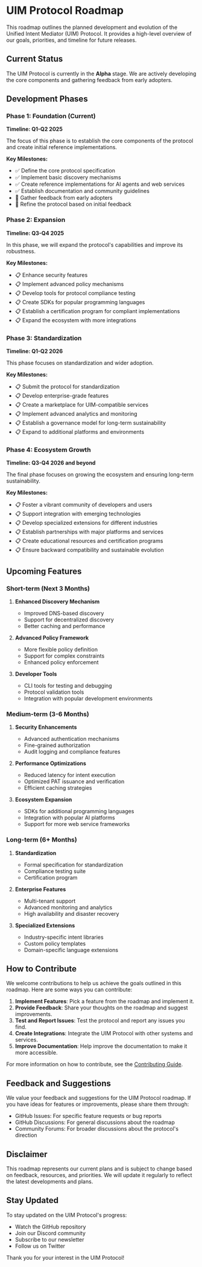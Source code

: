 # UIM Protocol Roadmap

This roadmap outlines the planned development and evolution of the Unified Intent Mediator (UIM) Protocol. It provides a high-level overview of our goals, priorities, and timeline for future releases.

## Current Status

The UIM Protocol is currently in the **Alpha** stage. We are actively developing the core components and gathering feedback from early adopters.

## Development Phases

### Phase 1: Foundation (Current)

**Timeline: Q1-Q2 2025**

The focus of this phase is to establish the core components of the protocol and create initial reference implementations.

**Key Milestones:**
- ✅ Define the core protocol specification
- ✅ Implement basic discovery mechanisms
- ✅ Create reference implementations for AI agents and web services
- ✅ Establish documentation and community guidelines
- 🔄 Gather feedback from early adopters
- 🔄 Refine the protocol based on initial feedback

### Phase 2: Expansion

**Timeline: Q3-Q4 2025**

In this phase, we will expand the protocol's capabilities and improve its robustness.

**Key Milestones:**
- 📋 Enhance security features
- 📋 Implement advanced policy mechanisms
- 📋 Develop tools for protocol compliance testing
- 📋 Create SDKs for popular programming languages
- 📋 Establish a certification program for compliant implementations
- 📋 Expand the ecosystem with more integrations

### Phase 3: Standardization

**Timeline: Q1-Q2 2026**

This phase focuses on standardization and wider adoption.

**Key Milestones:**
- 📋 Submit the protocol for standardization
- 📋 Develop enterprise-grade features
- 📋 Create a marketplace for UIM-compatible services
- 📋 Implement advanced analytics and monitoring
- 📋 Establish a governance model for long-term sustainability
- 📋 Expand to additional platforms and environments

### Phase 4: Ecosystem Growth

**Timeline: Q3-Q4 2026 and beyond**

The final phase focuses on growing the ecosystem and ensuring long-term sustainability.

**Key Milestones:**
- 📋 Foster a vibrant community of developers and users
- 📋 Support integration with emerging technologies
- 📋 Develop specialized extensions for different industries
- 📋 Establish partnerships with major platforms and services
- 📋 Create educational resources and certification programs
- 📋 Ensure backward compatibility and sustainable evolution

## Upcoming Features

### Short-term (Next 3 Months)

1. **Enhanced Discovery Mechanism**
   - Improved DNS-based discovery
   - Support for decentralized discovery
   - Better caching and performance

2. **Advanced Policy Framework**
   - More flexible policy definition
   - Support for complex constraints
   - Enhanced policy enforcement

3. **Developer Tools**
   - CLI tools for testing and debugging
   - Protocol validation tools
   - Integration with popular development environments

### Medium-term (3-6 Months)

1. **Security Enhancements**
   - Advanced authentication mechanisms
   - Fine-grained authorization
   - Audit logging and compliance features

2. **Performance Optimizations**
   - Reduced latency for intent execution
   - Optimized PAT issuance and verification
   - Efficient caching strategies

3. **Ecosystem Expansion**
   - SDKs for additional programming languages
   - Integration with popular AI platforms
   - Support for more web service frameworks

### Long-term (6+ Months)

1. **Standardization**
   - Formal specification for standardization
   - Compliance testing suite
   - Certification program

2. **Enterprise Features**
   - Multi-tenant support
   - Advanced monitoring and analytics
   - High availability and disaster recovery

3. **Specialized Extensions**
   - Industry-specific intent libraries
   - Custom policy templates
   - Domain-specific language extensions

## How to Contribute

We welcome contributions to help us achieve the goals outlined in this roadmap. Here are some ways you can contribute:

1. **Implement Features**: Pick a feature from the roadmap and implement it.
2. **Provide Feedback**: Share your thoughts on the roadmap and suggest improvements.
3. **Test and Report Issues**: Test the protocol and report any issues you find.
4. **Create Integrations**: Integrate the UIM Protocol with other systems and services.
5. **Improve Documentation**: Help improve the documentation to make it more accessible.

For more information on how to contribute, see the [Contributing Guide](contributing.md).

## Feedback and Suggestions

We value your feedback and suggestions for the UIM Protocol roadmap. If you have ideas for features or improvements, please share them through:

- GitHub Issues: For specific feature requests or bug reports
- GitHub Discussions: For general discussions about the roadmap
- Community Forums: For broader discussions about the protocol's direction

## Disclaimer

This roadmap represents our current plans and is subject to change based on feedback, resources, and priorities. We will update it regularly to reflect the latest developments and plans.

## Stay Updated

To stay updated on the UIM Protocol's progress:

- Watch the GitHub repository
- Join our Discord community
- Subscribe to our newsletter
- Follow us on Twitter

Thank you for your interest in the UIM Protocol!
